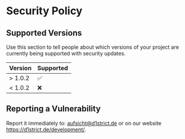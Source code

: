 # Security Policy

## Supported Versions

Use this section to tell people about which versions of your project are
currently being supported with security updates.

| Version | Supported          |
| ------- | ------------------ |
| > 1.0.2   | :white_check_mark: |
| < 1.0.2 | :x:                |

## Reporting a Vulnerability

Report it immediately to: aufsicht@d1strict.de or on our website <https://d1strict.de/development/>.

